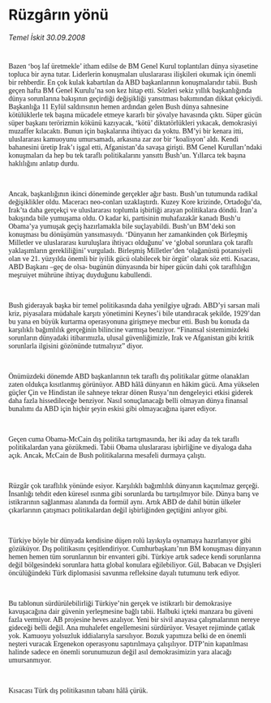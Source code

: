 # Rüzgârın yönü

*Temel İskit 30.09.2008*

<div class="taraf_structure_2col_1zq">
<div class="margen_n">



 <p><sub><font face="Times New Roman TUR"><br/>
<p>Bazen ‘boş laf üretmekle’ itham edilse de BM Genel Kurul toplantıları dünya siyasetine topluca bir ayna tutar. Liderlerin konuşmaları uluslararası ilişkileri okumak için önemli bir rehberdir. En çok kulak kabartılan da ABD başkanlarının konuşmalarıdır tabii. Bush geçen hafta BM Genel Kurulu’na son kez hitap etti. Sözleri sekiz yıllık başkanlığında dünya sorunlarına bakışının geçirdiği değişikliği yansıtması bakımından dikkat çekiciydi. Başkanlığa 11 Eylül saldırısının hemen ardından gelen Bush dünya sahnesine kötülüklerle tek başına mücadele etmeye kararlı bir şövalye havasında çıktı. Süper gücün süper başkanı terörizmin kökünü kazıyacak, ‘kötü’ diktatörlükleri yıkacak, demokrasiyi muzaffer kılacaktı. Bunun için başkalarına ihtiyacı da yoktu. BM’yi bir kenara itti, uluslararası kamuoyunu umursamadı, arkasına zar zor bir ‘koalisyon’ aldı. Kendi bahanesini üretip Irak’ı işgal etti, Afganistan’da savaşa girişti. BM Genel Kurulları’ndaki konuşmaları da hep bu tek taraflı politikalarını yansıttı Bush’un. Yıllarca tek başına haklılığını anlatıp durdu.</p><br/>
<p>Ancak, başkanlığının ikinci döneminde gerçekler ağır bastı. Bush’un tutumunda radikal değişiklikler oldu. Maceracı neo-conları uzaklaştırdı. Kuzey Kore krizinde, Ortadoğu’da, Irak’ta daha gerçekçi ve uluslararası toplumla işbirliği arayan politikalara döndü. İran’a bakışında bile yumuşama oldu. O kadar ki, partisinin muhafazakâr kanadı Bush’u Obama’ya yumuşak geçiş hazırlamakla bile suçlayabildi. Bush’un BM’deki son konuşması bu dönüşümün yansımasıydı. ‘Dünyanın her zamankinden çok Birleşmiş Milletler ve uluslararası kuruluşlara ihtiyacı olduğunu’ ve ‘global sorunlara çok taraflı yaklaşımların gerekliliğini’ vurguladı. Birleşmiş Milletler’den ‘olağanüstü potansiyeli olan ve 21. yüzyılda önemli bir iyilik gücü olabilecek bir örgüt’ olarak söz etti. Kısacası, ABD Başkanı –geç de olsa- bugünün dünyasında bir hiper gücün dahi çok taraflılığın meşruiyet mührüne ihtiyaç duyduğunu kabullendi.</p><br/>
<p>Bush giderayak başka bir temel politikasında daha yenilgiye uğradı. ABD’yi sarsan mali kriz, piyasalara müdahale karşıtı yönetimini Keynes’i bile utandıracak şekilde, 1929’dan bu yana en büyük kurtarma operasyonuna girişmeye mecbur etti. Bush bu konuda da karşılıklı bağımlılık gerçeğinin bilincine varmışa benziyor. “Finansal sistemimizdeki sorunların dünyadaki itibarımızla, ulusal güvenliğimizle, Irak ve Afganistan gibi kritik sorunlarla ilgisini gözönünde tutmalıyız” diyor. </p><br/>
<p>Önümüzdeki dönemde ABD başkanlarının tek taraflı dış politikalar gütme olanakları zaten oldukça kısıtlanmış görünüyor. ABD hâlâ dünyanın en hâkim gücü. Ama yükselen güçler Çin ve Hindistan ile sahneye tekrar dönen Rusya’nın dengeleyici etkisi giderek daha fazla hissedileceğe benziyor. Nasıl sonuçlanacağı belli olmayan dünya finansal bunalımı da ABD için hiçbir şeyin eskisi gibi olmayacağına işaret ediyor.</p><br/>
<p>Geçen cuma Obama-McCain dış politika tartışmasında, her iki aday da tek taraflı politikalardan yana gözükmedi. Tabii Obama uluslararası işbirliğine ve diyaloga daha açık. Ancak, McCain de Bush politikalarına mesafeli durmaya çalıştı. </p><br/>
<p>Rüzgâr çok taraflılık yönünde esiyor. Karşılıklı bağımlılık dünyanın kaçınılmaz gerçeği. İnsanlığı tehdit eden küresel ısınma gibi sorunlarda bu tartışılmıyor bile. Dünya barış ve istikrarının sağlanması alanında da formül aynı. Artık ABD de dahil bütün ülkeler çıkarlarının çatışmacı politikalardan değil işbirliğinden geçtiğini anlıyor gibi. </p><br/>
<p>Türkiye böyle bir dünyada kendisine düşen rolü layıkıyla oynamaya hazırlanıyor gibi gözüküyor. Dış politikasını çeşitlendiriyor. Cumhurbaşkanı’nın BM konuşması dünyanın hemen hemen tüm sorunlarının bir envanteri gibi. Türkiye artık sadece kendi sorunlarına değil bölgesindeki sorunlara hatta global konulara eğilebiliyor. Gül, Babacan ve Dışişleri öncülüğündeki Türk diplomasisi savunma refleksine dayalı tutumunu terk ediyor.</p><br/>
<p>Bu tablonun sürdürülebilirliği Türkiye’nin gerçek ve istikrarlı bir demokrasiye kavuşacağına dair güvenin yerleşmesine bağlı tabii. Halbuki içteki manzara bu güveni fazla vermiyor. AB projesine heves azalıyor. Yeni bir sivil anayasa çalışmalarının nereye gideceği belli değil. Ana muhalefet engellemesini sürdürüyor. Vesayet rejiminde çatlak yok. Kamuoyu yolsuzluk iddialarıyla sarsılıyor. Bozuk yapımıza belki de en önemli neşteri vuracak Ergenekon operasyonu saptırılmaya çalışılıyor. DTP’nin kapatılması halinde sadece en önemli sorunumuzun değil asıl demokrasimizin yara alacağı umursanmıyor.</p><br/>
<p>Kısacası Türk dış politikasının tabanı hâlâ çürük.</p></font></sub></p>

<br/>


<div id="taraf_not">
</div>

</div>


</div>
